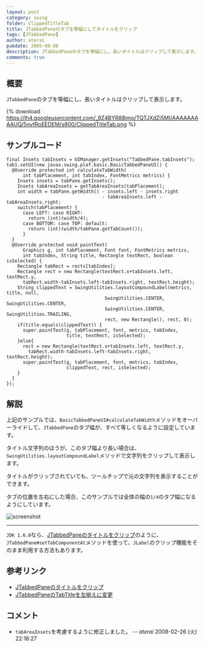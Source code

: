 ```yaml
---
layout: post
category: swing
folder: ClippedTitleTab
title: JTabbedPaneのタブを等幅にしてタイトルをクリップ
tags: [JTabbedPane]
author: aterai
pubdate: 2005-08-08
description: JTabbedPaneのタブを等幅にし、長いタイトルはクリップして表示します。
comments: true
---
```

## 概要
`JTabbedPane`のタブを等幅にし、長いタイトルはクリップして表示します。

{% download https://lh4.googleusercontent.com/_9Z4BYR88imo/TQTJXdZi5MI/AAAAAAAAAUQ/5nvfRoEEDEM/s800/ClippedTitleTab.png %}

## サンプルコード
<pre class="prettyprint"><code>final Insets tabInsets = UIManager.getInsets("TabbedPane.tabInsets");
tab1.setUI(new javax.swing.plaf.basic.BasicTabbedPaneUI() {
  @Override protected int calculateTabWidth(
      int tabPlacement, int tabIndex, FontMetrics metrics) {
    Insets insets = tabPane.getInsets();
    Insets tabAreaInsets = getTabAreaInsets(tabPlacement);
    int width = tabPane.getWidth() - insets.left - insets.right
                                   - tabAreaInsets.left - tabAreaInsets.right;
    switch(tabPlacement) {
      case LEFT: case RIGHT:
        return (int)(width/4);
      case BOTTOM: case TOP: default:
        return (int)(width/tabPane.getTabCount());
      }
  }
  @Override protected void paintText(
      Graphics g, int tabPlacement, Font font, FontMetrics metrics,
      int tabIndex, String title, Rectangle textRect, boolean isSelected) {
    Rectangle tabRect = rects[tabIndex];
    Rectangle rect = new Rectangle(textRect.x+tabInsets.left, textRect.y,
      tabRect.width-tabInsets.left-tabInsets.right, textRect.height);
    String clippedText = SwingUtilities.layoutCompoundLabel(metrics, title, null,
                                    SwingUtilities.CENTER, SwingUtilities.CENTER,
                                    SwingUtilities.CENTER, SwingUtilities.TRAILING,
                                    rect, new Rectangle(), rect, 0);
    if(title.equals(clippedText)) {
      super.paintText(g, tabPlacement, font, metrics, tabIndex,
                      title, textRect, isSelected);
    }else{
      rect = new Rectangle(textRect.x+tabInsets.left, textRect.y,
        tabRect.width-tabInsets.left-tabInsets.right, textRect.height);
      super.paintText(g, tabPlacement, font, metrics, tabIndex,
                      clippedText, rect, isSelected);
    }
  }
});
</code></pre>

## 解説
上記のサンプルでは、`BasicTabbedPaneUI#calculateTabWidth`メソッドをオーバーライドして、`JTabbedPane`のタブ幅が、すべて等しくなるように設定しています。

タイトル文字列のほうが、このタブ幅より長い場合は、`SwingUtilities.layoutCompoundLabel`メソッドで文字列をクリップして表示します。

タイトルがクリップされていても、ツールチップで元の文字列を表示することができます。

タブの位置を左右にした場合、このサンプルでは全体の幅の`1/4`のタブ幅になるようにしています。

![screenshot](https://lh3.googleusercontent.com/_9Z4BYR88imo/TQTJZ71XT7I/AAAAAAAAAUU/bO4iaEaR_xU/s800/ClippedTitleTab1.png)

- - - -
`JDK 1.6.0`なら、[JTabbedPaneのタイトルをクリップ](http://ateraimemo.com/Swing/ClippedTabLabel.html)のように、`JTabbedPane#setTabComponentAt`メソッドを使って、`JLabel`のクリップ機能をそのまま利用する方法もあります。

## 参考リンク
- [JTabbedPaneのタイトルをクリップ](http://ateraimemo.com/Swing/ClippedTabLabel.html)
- [JTabbedPaneのTabTitleを左揃えに変更](http://ateraimemo.com/Swing/TabTitleAlignment.html)

<!-- dummy comment line for breaking list -->

## コメント
- `tabAreaInsets`を考慮するように修正しました。 -- *aterai* 2008-02-26 (火) 22:18:27

<!-- dummy comment line for breaking list -->
